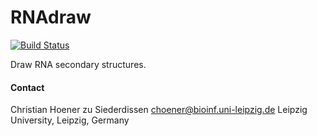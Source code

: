 # RNAdraw

[![Build Status](https://travis-ci.org/choener/RNAdraw.svg?branch=master)](https://travis-ci.org/choener/RNAdraw)

Draw RNA secondary structures.



#### Contact

Christian Hoener zu Siederdissen
choener@bioinf.uni-leipzig.de
Leipzig University, Leipzig, Germany

